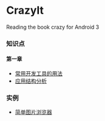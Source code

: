 # CrazyIt
Reading  the book crazy for Android 3


### 知识点
#### 第一章
* [常用开发工具的用法](https://github.com/MrRobotter/CrazyIt/blob/master/markdown/Android%E5%B8%B8%E7%94%A8%E5%BC%80%E5%8F%91%E5%B7%A5%E5%85%B7%E7%9A%84%E7%94%A8%E6%B3%95.md)
* [应用结构分析](https://github.com/MrRobotter/CrazyIt/blob/master/markdown/Android%E5%BA%94%E7%94%A8%E7%BB%93%E6%9E%84%E5%88%86%E6%9E%90.md)


### 实例
* [简单图片浏览器](https://github.com/MrRobotter/CrazyIt/blob/master/app/src/main/java/com/joinyon/crazyit/chapter_one/ImagesActivity.java)

